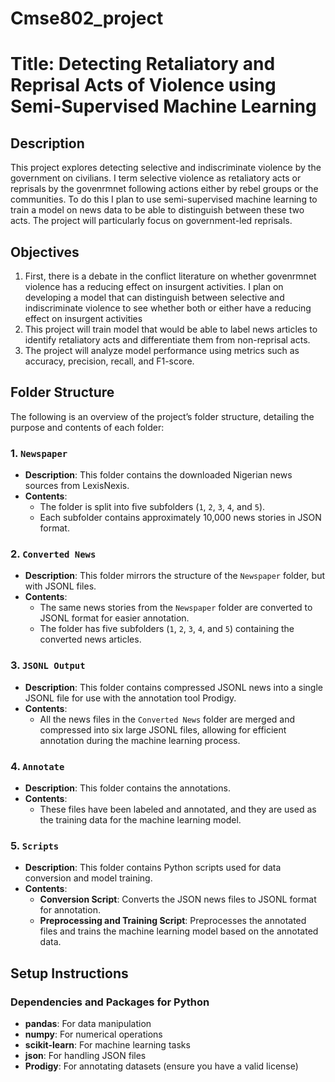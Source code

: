 # Cmse802_project


# Title: Detecting Retaliatory and Reprisal Acts of Violence using Semi-Supervised Machine Learning 


## Description
This project explores detecting selective and indiscriminate violence by the government on civilians. I term selective violence as retaliatory acts or reprisals by the govenrmnet following actions either by rebel groups or the communities. To do this I plan to use semi-supervised machine learning to train a model on news data to be able to distinguish between these two acts. The project will particularly focus on government-led reprisals. 


## Objectives
1. First, there is a debate in the conflict literature on whether govenrmnet violence has a reducing effect on insurgent activities. I plan on developing a model that can distinguish between selective and indiscriminate violence to see whether both or either have a reducing effect on insurgent activities
2. This project will train model that would be able to label news articles to identify retaliatory acts and differentiate them from non-reprisal acts.
3. The project will analyze model performance using metrics such as accuracy, precision, recall, and F1-score.


## Folder Structure

The following is an overview of the project’s folder structure, detailing the purpose and contents of each folder:

### 1. `Newspaper`
- **Description**: This folder contains the downloaded Nigerian news sources from LexisNexis.
- **Contents**:
  - The folder is split into five subfolders (`1`, `2`, `3`, `4`, and `5`).
  - Each subfolder contains approximately 10,000 news stories in JSON format.

### 2. `Converted News`
- **Description**: This folder mirrors the structure of the `Newspaper` folder, but with JSONL files.
- **Contents**:
  - The same news stories from the `Newspaper` folder are converted to JSONL format for easier annotation.
  - The folder has five subfolders (`1`, `2`, `3`, `4`, and `5`) containing the converted news articles.

### 3. `JSONL Output`
- **Description**: This folder contains compressed JSONL news into a single JSONL file for use with the annotation tool Prodigy.
- **Contents**:
  - All the news files in the `Converted News` folder are merged and compressed into six large JSONL files, allowing for efficient annotation during the machine learning process.

### 4. `Annotate`
- **Description**: This folder contains the annotations.
- **Contents**:
  - These files have been labeled and annotated, and they are used as the training data for the machine learning model.

### 5. `Scripts`
- **Description**: This folder contains Python scripts used for data conversion and model training.
- **Contents**:
  - **Conversion Script**: Converts the JSON news files to JSONL format for annotation.
  - **Preprocessing and Training Script**: Preprocesses the annotated files and trains the machine learning model based on the annotated data.
 
## Setup Instructions

### Dependencies and Packages for Python
- **pandas**: For data manipulation
- **numpy**: For numerical operations
- **scikit-learn**: For machine learning tasks
- **json**: For handling JSON files
- **Prodigy**: For annotating datasets (ensure you have a valid license)
